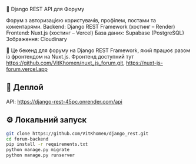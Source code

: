 📝 Django REST API для Форуму

Форум з авторизацією користувачів, профілем, постами та коментарями.
Backend: Django REST Framework (хостинг – Render)
Frontend: Nuxt.js (хостинг – Vercel)
База даних: Supabase (PostgreSQL)
Зображення: Cloudinary

📌 Це бекенд для форуму на Django REST Framework, який працює разом із фронтендом на Nuxt.js.
Фронтенд доступний тут
https://github.com/VitKhomen/nuxt_js_forum.git,
https://nuxt-js-forum.vercel.app

## 🚀 Деплой
API: https://django-rest-45pc.onrender.com/api

## ⚙️ Локальний запуск
```bash
git clone https://github.com/VitKhomen/django_rest.git
cd forum-backend
pip install -r requirements.txt
python manage.py migrate
python manage.py runserver
